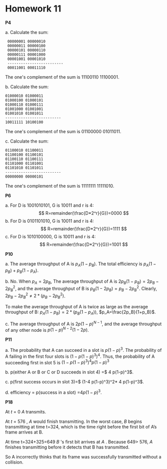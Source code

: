 # Homework 11

**P4**

a. Calculate the sum:

```
 00000001 00000010 
 00000011 00000100 
 00000101 00000110 
 00000111 00001000 
 00001001 00001010 
 ------------------------- 
 00011001 00011110 
```

The one's complement of the sum is 11100110 11100001.

b. Calculate the sum:

```
01000010 01000011 
01000100 01000101 
01000110 01000111 
01001000 01001001 
01001010 01001011 
------------------------- 
10011111 10100100 
```

The one's complement of the sum is 01100000 01011011.

c.  Calculate the sum:

```
01100010 01100011 
01100100 01100101 
01100110 01100111 
01101000 01101001 
01101010 01101011 
------------------------- 
00000000 00000101 
```

The one's complement of the sum is 11111111 11111010.

**P6**

a. For D is 1001010101, G is 10011 and r is 4:
$$
R=remainder(\frac{D*2^r}{G})=0000
$$
b. For D is 0101101010, G is 10011 and r is 4:
$$
R=remainder(\frac{D*2^r}{G})=1111
$$
c. For D is 1010100000, G is 10011 and r is 4:
$$
R=remainder(\frac{D*2^r}{G})=1001
$$

**P10**

a. The average throughput of A is $p_A(1-p_B)$. The total efficiency is $p_A(1-p_B)+p_B(1-p_A)$.

b. No. When $p_A=2p_B$, The average throughput of A is $2p_B(1-p_B)=2p_B-2p_B^2$, and the average throughput of B is $p_B(1-2p_B)=p_B-2p_B^2$. Clearly, $2p_B-2p_B^2\neq2*(p_B-2p_B^2)$.

To make the average throughput of A is twice as large as the average throughput of B: $p_A(1-p_B)=2*(p_B(1-p_A))$, $p_A=\frac{2p_B}{1+p_B}$.

c. The average throughput of A is $2p(1-p)^{N-1}$, and the average throughput of any other node is $p(1-p)^{N-2}(1-2p)$.

**P11**

a. The probability that A can succeed in a slot is $p(1-p)^3$. The probability of A failing in the first four slots is  $(1-p(1-p)^3)^4$. Thus, the probability of A succeeding first in slot 5 is $(1-p(1-p)^3)^4p(1-p)^3$

b. p(either A or B or C or D succeeds in slot 4) =$ 4 p(1-p)^3$.

c. p(first success occurs in slot 3)=$ (1-4 p(1-p)^3)^2* 4 p(1-p)^3$.

d. efficiency = p(success in a slot) =$4 p(1-p)^3$.

**P18**

At *t* = 0 *A* transmits. 

At *t* = 576 , *A* would finish transmitting. In the worst case, *B* begins transmitting at time t=324, which is the time right before the first bit of A’s frame arrives at B. 

At time t=324+325=649 *B* 's first bit arrives at *A* . Because 649> 576, *A* finishes transmitting before it detects that B has transmitted. 

So A incorrectly thinks that its frame was successfully transmitted without a collision.

